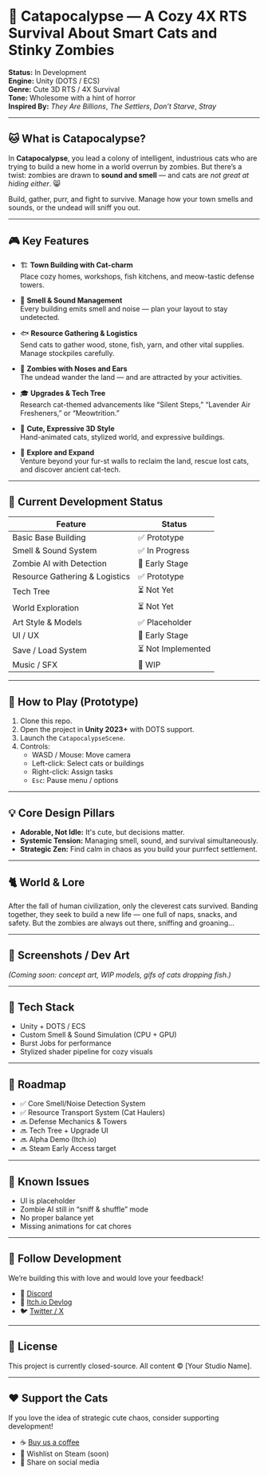 # 🐾 Catapocalypse — A Cozy 4X RTS Survival About Smart Cats and Stinky Zombies

**Status:** In Development  
**Engine:** Unity (DOTS / ECS)  
**Genre:** Cute 3D RTS / 4X Survival  
**Tone:** Wholesome with a hint of horror  
**Inspired By:** *They Are Billions*, *The Settlers*, *Don’t Starve*, *Stray*

---

## 🐱 What is Catapocalypse?

In **Catapocalypse**, you lead a colony of intelligent, industrious cats who are trying to build a new home in a world overrun by zombies. But there’s a twist: zombies are drawn to **sound and smell** — and cats are *not great at hiding either*. 😸

Build, gather, purr, and fight to survive. Manage how your town smells and sounds, or the undead will sniff you out.

---

## 🎮 Key Features

- 🏗️ **Town Building with Cat-charm**  
  Place cozy homes, workshops, fish kitchens, and meow-tastic defense towers.

- 🧻 **Smell & Sound Management**  
  Every building emits smell and noise — plan your layout to stay undetected.

- 🐟 **Resource Gathering & Logistics**  
  Send cats to gather wood, stone, fish, yarn, and other vital supplies. Manage stockpiles carefully.

- 🧟 **Zombies with Noses and Ears**  
  The undead wander the land — and are attracted by your activities.

- 🎓 **Upgrades & Tech Tree**  
  Research cat-themed advancements like “Silent Steps,” “Lavender Air Fresheners,” or “Meowtrition.”

- 🐾 **Cute, Expressive 3D Style**  
  Hand-animated cats, stylized world, and expressive buildings.

- 🧭 **Explore and Expand**  
  Venture beyond your fur-st walls to reclaim the land, rescue lost cats, and discover ancient cat-tech.

---

## 🧪 Current Development Status

| Feature                          | Status           |
|----------------------------------|------------------|
| Basic Base Building              | ✅ Prototype      |
| Smell & Sound System             | ✅ In Progress    |
| Zombie AI with Detection         | 🚧 Early Stage    |
| Resource Gathering & Logistics   | ✅ Prototype      |
| Tech Tree                        | ⏳ Not Yet        |
| World Exploration                | ⏳ Not Yet        |
| Art Style & Models               | ✅ Placeholder    |
| UI / UX                          | 🚧 Early Stage    |
| Save / Load System               | ⏳ Not Implemented|
| Music / SFX                      | 🚧 WIP            |

---

## 🐾 How to Play (Prototype)

1. Clone this repo.
2. Open the project in **Unity 2023+** with DOTS support.
3. Launch the `CatapocalypseScene`.
4. Controls:
   - WASD / Mouse: Move camera
   - Left-click: Select cats or buildings
   - Right-click: Assign tasks
   - `Esc`: Pause menu / options

---

## 💡 Core Design Pillars

- **Adorable, Not Idle:** It's cute, but decisions matter.
- **Systemic Tension:** Managing smell, sound, and survival simultaneously.
- **Strategic Zen:** Find calm in chaos as you build your purrfect settlement.

---

## 🐈 World & Lore

After the fall of human civilization, only the cleverest cats survived. Banding together, they seek to build a new life — one full of naps, snacks, and safety. But the zombies are always out there, sniffing and groaning…

---

## 📸 Screenshots / Dev Art

*(Coming soon: concept art, WIP models, gifs of cats dropping fish.)*

---

## 🔧 Tech Stack

- Unity + DOTS / ECS
- Custom Smell & Sound Simulation (CPU + GPU)
- Burst Jobs for performance
- Stylized shader pipeline for cozy visuals

---

## 📅 Roadmap

- ✅ Core Smell/Noise Detection System
- ✅ Resource Transport System (Cat Haulers)
- 🔜 Defense Mechanics & Towers
- 🔜 Tech Tree + Upgrade UI
- 🔜 Alpha Demo (Itch.io)
- 🔜 Steam Early Access target

---

## 🧩 Known Issues

- UI is placeholder
- Zombie AI still in “sniff & shuffle” mode
- No proper balance yet
- Missing animations for cat chores

---

## 🐾 Follow Development

We’re building this with love and would love your feedback!

- 💬 [Discord](#)
- 🎨 [Itch.io Devlog](#)
- 🐦 [Twitter / X](#)

---

## 📃 License

This project is currently closed-source. All content © [Your Studio Name].

---

## ❤️ Support the Cats

If you love the idea of strategic cute chaos, consider supporting development!

- ☕ [Buy us a coffee](#)
- 🐾 Wishlist on Steam (soon)
- 🧵 Share on social media
